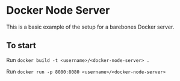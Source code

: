 # Docker Node Server

This is a basic example of the setup for a barebones Docker server.

## To start
Run `docker build -t <username>/<docker-node-server> .`

Run `docker run -p 8080:8080 <username>/<docker-node-server>`
